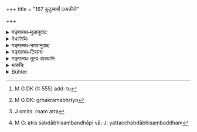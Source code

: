 +++
title = "167 कुटुम्बार्थे ऽध्यधीनो"

+++

<details><summary>गङ्गानथ-मूलानुवादः</summary>

Should even a servant effect a transaction for the sake of the family,—the master, whether in his own country or abroad, should not repudiate it.—(167)
</details>

<details><summary>मेधातिथिः</summary>

तिष्ठन्तु तावद् भ्रात्रादयः । **कुटुम्बार्थे ऽध्यधीनो ऽपि**[^४९६] गृहभृत्यो[^४९७] ऽपि **व्यवहारं** गोपश्वादिविक्रयं क्षेत्रस्थण्डिलादिप्रयोगं कर्षणाय ऋणं व्यवहारं वा **यम् आचरेत् स्वदेशे विदेशे वा** संनिहितस्य प्रोषितस्य वा, **तं ज्यायान्** गृहस्वामी **न विचालयेत्** अविचार्यैव साधु कृतम् इत्य् अनुमन्येत । 


[^४९७]:
     M G DK: gṛhakramabhṛtyo


[^४९६]:
     M G DK (1: 555) add: tu

- <u>अन्ये तु</u> पूर्वशेषो ऽयम् अर्थवादो न विधिर् इत्य् आहुः । 

- <u>तद् उक्तम्</u> । न ह्य् अर्थवादताबीजं किंचिद् अस्ति । विभज्यमानं साकाङ्क्षम् ऋणम् अत्र[^४९८] यत्तच्छब्दाभिसंबन्धात्[^४९९] । 


[^४९९]:
     M G: atra śabdābhisaṃbandhāpi vā; J: yattacchabdābhisaṃbaddham


[^४९८]:
     J omits: ṛṇam atra

अथ "मत्तोन्मत्तार्ताध्यधीनैः" (म्ध् ८.१६३) इत्य्[^५००] अस्वातन्त्र्याद् अध्यधीनस्य,[^५०१] तत्कृतम् अप्रमाणम्[^५०२] इति । अकुटुम्बार्थे संनिहिते[^५०३] च स्वामिनि न युक्तं कल्पयितुम् । अन्यथा कुटुम्बावसादः स्यात् । अतस् तद्भरणात्मके व्यापारे प्रमाणीभवति दैवाद् अधीनः[^५०४] ॥ ८.१६७ ॥
</details>

<details><summary>गङ्गानथ-भाष्यानुवादः</summary>

To say nothing of the brother and other relatives: ‘*for the sake of the family*,’ if even a servant should ‘*effect a transaction*,’—in the form of selling clothes or such things, of contracting debts and doing other kinds of business relating to the proper looking after and cultivation of fields and barren lands,—the master of the house, whether in his own country or abroad, on coming to know of it, ‘*shall not repudiate it*’;
*i.e*, without thinking over it, he should approve it as properly done.
The pronouns ‘that,’ and ‘what,’ refer to what is done relating to such fields and agricultural business as may he spoilt.

Others have taken this verse as a hortatory supplement to the foregoing verse, and not as an injunction.

But this is not right; as we find no grounds for taking it as a mere hortatory supplement.

It might be argued that what has been said in verse 163, regarding the ‘transaction effected by the drunk, the insane, the servant, etc.,’ as being done by persons not master of themselves, makes it clear that the transaction effected by the servant cannot he valid.

But this must refer to the cases where the master is present on the spot, and not otherwise; as in that case the family would he in the risk of being ruined. Hence during the master’s absence, what is done by the servant by the maintenance of the family must he regarded as valid (167)
</details>

<details><summary>गङ्गानथ-टिप्पन्यः</summary>

‘*Adhyadhīnaḥ*’—‘Servant’ (Medhātithi and Nārāyaṇa);—‘slave’ (Kullūka);—‘Youngest brother and one in some such position (Rāghavānanda).

This verse is quoted in *Smṛtitattva* (II, p. 232) as indicating the necessary character of the maintaining of the family;—in
*Vivādaratnākara* (p. 55), which explains ‘*Ādhyadhīna*’ as ‘servants
and others,’ and ‘*jyāyān*’ as ‘the master’;—in *Parāśaramādhava* (Vyavahāra, p. 164), to the effect that a debt cannot be repudiated if it has been contracted for the support of the family, even if it may have been contracted by a dependant without the master’s permission;—in
*Kṛtyakalpataru* (76b), which explains ‘*adhyadhīnaḥ*’ as ‘the slave and
the like—and in *Vīramitrodaya* (Vyavahāra, 40a), which explains ‘*adhyadhīnaḥ*’ *as* ‘son, nephew, slaves and so forth.’
</details>

<details><summary>गङ्गानथ-तुल्य-वाक्यानि</summary>

**(verses 8.166-167)  
**

See Comparative notes for [Verse 8.166].
</details>

<details><summary>भारुचिः</summary>

> **कुटुम्बार्थे ऽध्यधीनो ऽपि व्यवहारं यम् आचरेत् ।**

कुटुम्बस्थित्यै स्वाम्यसंनिधाने —

> **स्वदेशे वा विदेशे वा तं ज्यायान्**

अध्यधीनस्वामी

> **न विचारयेत्  ॥ ८.१६६ ॥**


"मम परोक्षे ऽप्य् एतद् अध्यधीनेन त्वया कर्म कस्मात् क्र्तम्" इति न विचारयेत् । एवम् अविचार्य तद्धनं प्रतिकुर्यात् । अथ वा पूर्वश्लोकशेषार्थो ऽयं वर्णनीयः । कथं कृत्वा । **कुटुम्बार्थे** ऽप्य् अधीनो ऽपि तावद् **व्यवहारं यम् आचरेत्** प्रमाणीभवेत् ज्यायसः, किं पुनर् बान्धवानाम् । एवं च सति मत्तोन्मत्ताध्यधीनकृतो व्यवहारो न सिध्यतीत्य् उक्तम् । अथ त्व् "असंबन्धकृतो व्यवहारो न सिध्यति" इत्य् एतस्माच् छक्यते कथंचिद् अध्यधीनस्य ज्यायसि परोक्षे गृहार्थे स्वातन्त्र्यं कल्पयितुम् । ततः सार्थ एवायं श्लोको यथैनम् अवोचाम सामर्थम् । कुटुम्बार्थं पुनर् अध्यधीनस्य धनं प्रयुक्तम् — ॥ ८.१६६ ॥
</details>

<details><summary>Bühler</summary>

167	Should even a person wholly dependent make a contract for the behoof of the family, the master (of the house), whether (living) in his own country or abroad, shall not rescind it.
</details>
